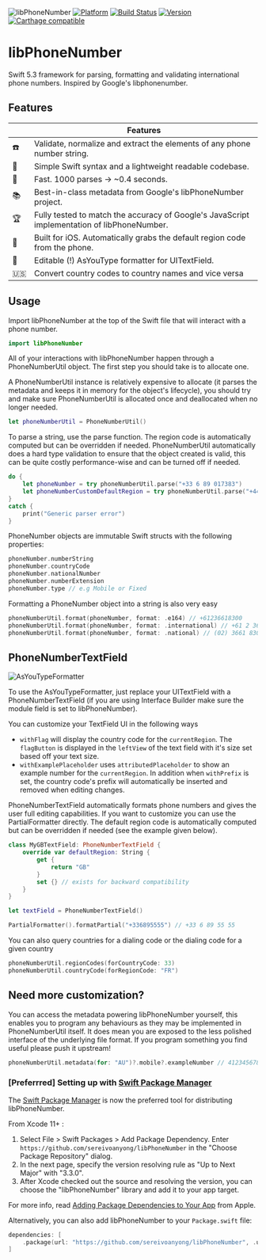 ![libPhoneNumber](https://cloud.githubusercontent.com/assets/889949/20864386/a1307950-b9ef-11e6-8a58-e9c5103738e7.png)
[![Platform](https://img.shields.io/cocoapods/p/libPhoneNumber.svg?maxAge=2592000)](http://cocoapods.org/?q=libPhoneNumber)
[![Build Status](https://travis-ci.org/marmelroy/libPhoneNumber.svg?branch=master)](https://travis-ci.org/sereivoanyong/libPhoneNumber) [![Version](http://img.shields.io/cocoapods/v/libPhoneNumber.svg)](http://cocoapods.org/?q=libPhoneNumber)
[![Carthage compatible](https://img.shields.io/badge/Carthage-compatible-4BC51D.svg?style=flat)](https://github.com/Carthage/Carthage)

# libPhoneNumber

Swift 5.3 framework for parsing, formatting and validating international phone numbers.
Inspired by Google's libphonenumber.

## Features

|                  | Features                                                                                    |
| ---------------- | ------------------------------------------------------------------------------------------- |
| :phone:          | Validate, normalize and extract the elements of any phone number string.                    |
| :100:            | Simple Swift syntax and a lightweight readable codebase.                                    |
| :checkered_flag: | Fast. 1000 parses -> ~0.4 seconds.                                                          |
| :books:          | Best-in-class metadata from Google's libPhoneNumber project.                                |
| :trophy:         | Fully tested to match the accuracy of Google's JavaScript implementation of libPhoneNumber. |
| :iphone:         | Built for iOS. Automatically grabs the default region code from the phone.                  |
| 📝               | Editable (!) AsYouType formatter for UITextField.                                           |
| :us:             | Convert country codes to country names and vice versa                                       |

## Usage

Import libPhoneNumber at the top of the Swift file that will interact with a phone number.

```swift
import libPhoneNumber
```

All of your interactions with libPhoneNumber happen through a PhoneNumberUtil object. The first step you should take is to allocate one.

A PhoneNumberUtil instance is relatively expensive to allocate (it parses the metadata and keeps it in memory for the object's lifecycle), you should try and make sure PhoneNumberUtil is allocated once and deallocated when no longer needed.

```swift
let phoneNumberUtil = PhoneNumberUtil()
```

To parse a string, use the parse function. The region code is automatically computed but can be overridden if needed. PhoneNumberUtil automatically does a hard type validation to ensure that the object created is valid, this can be quite costly performance-wise and can be turned off if needed.

```swift
do {
    let phoneNumber = try phoneNumberUtil.parse("+33 6 89 017383")
    let phoneNumberCustomDefaultRegion = try phoneNumberUtil.parse("+44 20 7031 3000", regionCode: "GB", ignoreType: true)
}
catch {
    print("Generic parser error")
}
```

PhoneNumber objects are immutable Swift structs with the following properties:

```swift
phoneNumber.numberString
phoneNumber.countryCode
phoneNumber.nationalNumber
phoneNumber.numberExtension
phoneNumber.type // e.g Mobile or Fixed
```

Formatting a PhoneNumber object into a string is also very easy

```swift
phoneNumberUtil.format(phoneNumber, format: .e164) // +61236618300
phoneNumberUtil.format(phoneNumber, format: .international) // +61 2 3661 8300
phoneNumberUtil.format(phoneNumber, format: .national) // (02) 3661 8300
```

## PhoneNumberTextField

![AsYouTypeFormatter](https://user-images.githubusercontent.com/7651280/67554038-e6512500-f751-11e9-93c9-9111e899a2ef.gif)

To use the AsYouTypeFormatter, just replace your UITextField with a PhoneNumberTextField (if you are using Interface Builder make sure the module field is set to libPhoneNumber).

You can customize your TextField UI in the following ways

- `withFlag` will display the country code for the `currentRegion`. The `flagButton` is displayed in the `leftView` of the text field with it's size set based off your text size.
- `withExamplePlaceholder` uses `attributedPlaceholder` to show an example number for the `currentRegion`. In addition when `withPrefix` is set, the country code's prefix will automatically be inserted and removed when editing changes.

PhoneNumberTextField automatically formats phone numbers and gives the user full editing capabilities. If you want to customize you can use the PartialFormatter directly. The default region code is automatically computed but can be overridden if needed (see the example given below).

```swift
class MyGBTextField: PhoneNumberTextField {
    override var defaultRegion: String {
        get {
            return "GB"
        }
        set {} // exists for backward compatibility
    }
}
```

```swift
let textField = PhoneNumberTextField()

PartialFormatter().formatPartial("+336895555") // +33 6 89 55 55
```

You can also query countries for a dialing code or the dialing code for a given country

```swift
phoneNumberUtil.regionCodes(forCountryCode: 33)
phoneNumberUtil.countryCode(forRegionCode: "FR")
```

## Need more customization?

You can access the metadata powering libPhoneNumber yourself, this enables you to program any behaviours as they may be implemented in PhoneNumberUtil itself. It does mean you are exposed to the less polished interface of the underlying file format. If you program something you find useful please push it upstream!

```swift
phoneNumberUtil.metadata(for: "AU")?.mobile?.exampleNumber // 412345678
```

### [Preferrred] Setting up with [Swift Package Manager](https://swiftpm.co/?query=libPhoneNumber)

The [Swift Package Manager](https://swift.org/package-manager/) is now the preferred tool for distributing libPhoneNumber. 

From Xcode 11+ :

1. Select File > Swift Packages > Add Package Dependency. Enter `https://github.com/sereivoanyong/libPhoneNumber` in the "Choose Package Repository" dialog.
2. In the next page, specify the version resolving rule as "Up to Next Major" with "3.3.0".
3. After Xcode checked out the source and resolving the version, you can choose the "libPhoneNumber" library and add it to your app target.

For more info, read [Adding Package Dependencies to Your App](https://developer.apple.com/documentation/xcode/adding_package_dependencies_to_your_app) from Apple.

Alternatively, you can also add libPhoneNumber to your `Package.swift` file:

```swift
dependencies: [
    .package(url: "https://github.com/sereivoanyong/libPhoneNumber", .upToNextMajor(from: "3.3.1"))
]
```
